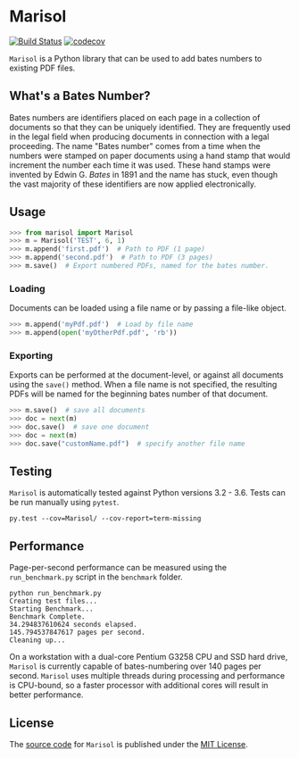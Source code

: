 # Marisol
[![Build Status](https://travis-ci.org/wikkiewikkie/Marisol.svg?branch=master)](https://travis-ci.org/wikkiewikkie/Marisol)
[![codecov](https://codecov.io/gh/wikkiewikkie/Marisol/branch/master/graph/badge.svg)](https://codecov.io/gh/wikkiewikkie/Marisol)

`Marisol` is a Python library that can be used to add bates numbers to existing PDF files.

## What's a Bates Number?

Bates numbers are identifiers placed on each page in a collection of documents so that they can be uniquely identified.
They are frequently used in the legal field when producing documents in connection with a legal proceeding.  The name
"Bates number" comes from a time when the numbers were stamped on paper documents using a hand stamp that would
increment the number each time it was used.  These hand stamps were invented by Edwin G. *Bates* in 1891 and the name
has stuck, even though the vast majority of these identifiers are now applied electronically.

## Usage

```python
>>> from marisol import Marisol
>>> m = Marisol('TEST', 6, 1)
>>> m.append('first.pdf')  # Path to PDF (1 page)
>>> m.append('second.pdf')  # Path to PDF (3 pages)
>>> m.save()  # Export numbered PDFs, named for the bates number.
```

### Loading

Documents can be loaded using a file name or by passing a file-like object.

```python
>>> m.append('myPdf.pdf')  # Load by file name
>>> m.append(open('myOtherPdf.pdf', 'rb'))
```

### Exporting

Exports can be performed at the document-level, or against all documents using the `save()` method.  When a file name
is not specified, the resulting PDFs will be named for the beginning bates number of that document.

```python
>>> m.save()  # save all documents
>>> doc = next(m)
>>> doc.save()  # save one document
>>> doc = next(m)
>>> doc.save("customName.pdf")  # specify another file name
```

## Testing

`Marisol` is automatically tested against Python versions 3.2 - 3.6.  Tests can be run manually using `pytest`.

```
py.test --cov=Marisol/ --cov-report=term-missing
```

## Performance

Page-per-second performance can be measured using the `run_benchmark.py` script in the `benchmark` folder.

```
python run_benchmark.py
Creating test files...
Starting Benchmark...
Benchmark Complete.
34.294837610624 seconds elapsed.
145.794537847617 pages per second.
Cleaning up...
```
On a workstation with a dual-core Pentium G3258 CPU and SSD hard drive, `Marisol` is currently capable of
bates-numbering over 140 pages per second.  `Marisol` uses multiple threads during processing and performance is
CPU-bound, so a faster processor with additional cores will result in better performance.

## License

The [source code](https://github.com/wikkiewikkie/Marisol) for `Marisol` is published under
the [MIT License](https://github.com/wikkiewikkie/Marisol/blob/master/LICENSE).
